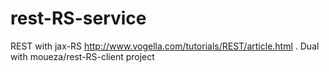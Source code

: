 # rest-RS-service
REST with jax-RS http://www.vogella.com/tutorials/REST/article.html .
Dual with moueza/rest-RS-client project
